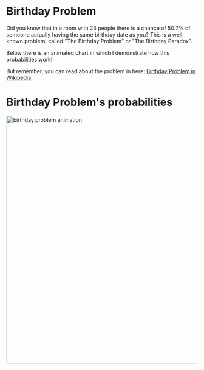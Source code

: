 # Birthday Problem

Did you know that in a room with 23 people there is a chance of 50.7% of someone actually having the same birthday date as you? This is a well known problem, called "The Birthday Problem" or "The Birthday Paradox". 

Below there is an animated chart in which I demonstrate how this probabilities work!

But remember, you can read about the problem in here: [Birthday Problem in Wikipedia](https://en.wikipedia.org/wiki/Birthday_problem)

<h1>Birthday Problem's probabilities</h1>
<img src="output.gif" alt="birthday problem animation" width="650"/>
